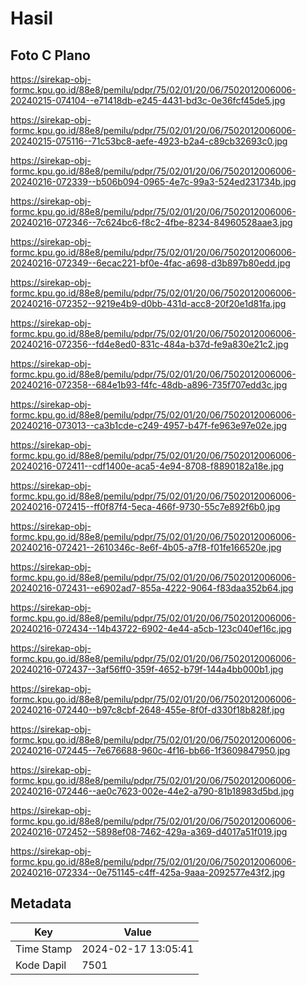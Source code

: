 # Hasil

## Foto C Plano

https://sirekap-obj-formc.kpu.go.id/88e8/pemilu/pdpr/75/02/01/20/06/7502012006006-20240215-074104--e71418db-e245-4431-bd3c-0e36fcf45de5.jpg

https://sirekap-obj-formc.kpu.go.id/88e8/pemilu/pdpr/75/02/01/20/06/7502012006006-20240215-075116--71c53bc8-aefe-4923-b2a4-c89cb32693c0.jpg

https://sirekap-obj-formc.kpu.go.id/88e8/pemilu/pdpr/75/02/01/20/06/7502012006006-20240216-072339--b506b094-0965-4e7c-99a3-524ed231734b.jpg

https://sirekap-obj-formc.kpu.go.id/88e8/pemilu/pdpr/75/02/01/20/06/7502012006006-20240216-072346--7c624bc6-f8c2-4fbe-8234-84960528aae3.jpg

https://sirekap-obj-formc.kpu.go.id/88e8/pemilu/pdpr/75/02/01/20/06/7502012006006-20240216-072349--6ecac221-bf0e-4fac-a698-d3b897b80edd.jpg

https://sirekap-obj-formc.kpu.go.id/88e8/pemilu/pdpr/75/02/01/20/06/7502012006006-20240216-072352--9219e4b9-d0bb-431d-acc8-20f20e1d81fa.jpg

https://sirekap-obj-formc.kpu.go.id/88e8/pemilu/pdpr/75/02/01/20/06/7502012006006-20240216-072356--fd4e8ed0-831c-484a-b37d-fe9a830e21c2.jpg

https://sirekap-obj-formc.kpu.go.id/88e8/pemilu/pdpr/75/02/01/20/06/7502012006006-20240216-072358--684e1b93-f4fc-48db-a896-735f707edd3c.jpg

https://sirekap-obj-formc.kpu.go.id/88e8/pemilu/pdpr/75/02/01/20/06/7502012006006-20240216-073013--ca3b1cde-c249-4957-b47f-fe963e97e02e.jpg

https://sirekap-obj-formc.kpu.go.id/88e8/pemilu/pdpr/75/02/01/20/06/7502012006006-20240216-072411--cdf1400e-aca5-4e94-8708-f8890182a18e.jpg

https://sirekap-obj-formc.kpu.go.id/88e8/pemilu/pdpr/75/02/01/20/06/7502012006006-20240216-072415--ff0f87f4-5eca-466f-9730-55c7e892f6b0.jpg

https://sirekap-obj-formc.kpu.go.id/88e8/pemilu/pdpr/75/02/01/20/06/7502012006006-20240216-072421--2610346c-8e6f-4b05-a7f8-f01fe166520e.jpg

https://sirekap-obj-formc.kpu.go.id/88e8/pemilu/pdpr/75/02/01/20/06/7502012006006-20240216-072431--e6902ad7-855a-4222-9064-f83daa352b64.jpg

https://sirekap-obj-formc.kpu.go.id/88e8/pemilu/pdpr/75/02/01/20/06/7502012006006-20240216-072434--14b43722-6902-4e44-a5cb-123c040ef16c.jpg

https://sirekap-obj-formc.kpu.go.id/88e8/pemilu/pdpr/75/02/01/20/06/7502012006006-20240216-072437--3af56ff0-359f-4652-b79f-144a4bb000b1.jpg

https://sirekap-obj-formc.kpu.go.id/88e8/pemilu/pdpr/75/02/01/20/06/7502012006006-20240216-072440--b97c8cbf-2648-455e-8f0f-d330f18b828f.jpg

https://sirekap-obj-formc.kpu.go.id/88e8/pemilu/pdpr/75/02/01/20/06/7502012006006-20240216-072445--7e676688-960c-4f16-bb66-1f3609847950.jpg

https://sirekap-obj-formc.kpu.go.id/88e8/pemilu/pdpr/75/02/01/20/06/7502012006006-20240216-072446--ae0c7623-002e-44e2-a790-81b18983d5bd.jpg

https://sirekap-obj-formc.kpu.go.id/88e8/pemilu/pdpr/75/02/01/20/06/7502012006006-20240216-072452--5898ef08-7462-429a-a369-d4017a51f019.jpg

https://sirekap-obj-formc.kpu.go.id/88e8/pemilu/pdpr/75/02/01/20/06/7502012006006-20240216-072334--0e751145-c4ff-425a-9aaa-2092577e43f2.jpg


## Metadata

| Key        | Value               |
| ---------- | ------------------- |
| Time Stamp | 2024-02-17 13:05:41 |
| Kode Dapil | 7501                |



